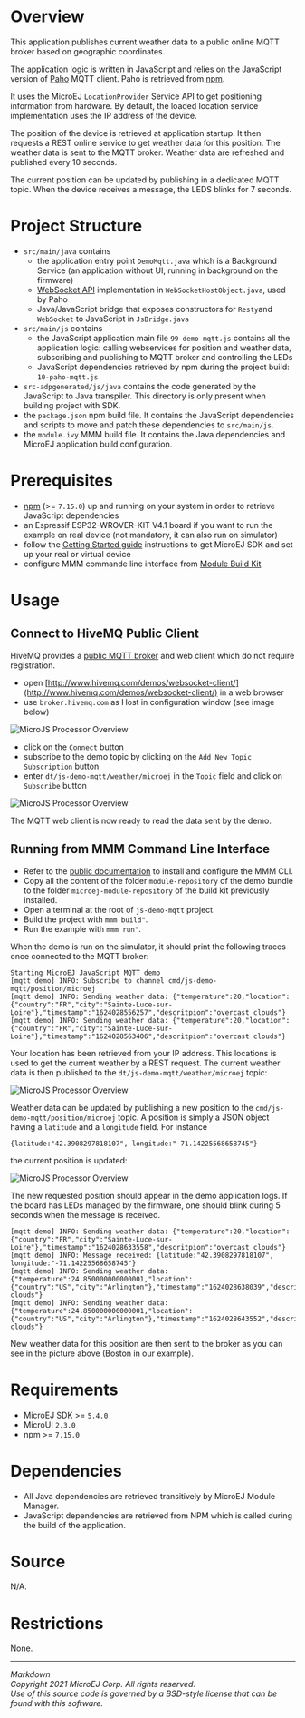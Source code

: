 # Overview

This application publishes current weather data to a public online MQTT broker based on geographic coordinates.

The application logic is written in JavaScript and relies on the JavaScript version of [Paho](https://github.com/eclipse/paho.mqtt.javascript) MQTT client.
Paho is retrieved from [npm](https://www.npmjs.com/).

It uses the MicroEJ `LocationProvider` Service API to get positioning information from hardware.
By default, the loaded location service implementation uses the IP address of the device.

The position of the device is retrieved at application startup. It then requests a REST online service to get weather data for this position.
The weather data is sent to the MQTT broker. Weather data are refreshed and published every 10 seconds.

The current position can be updated by publishing in a  dedicated MQTT topic. When the device receives a message, the LEDS blinks for 7 seconds.

# Project Structure

- `src/main/java` contains
  * the application entry point `DemoMqtt.java` which is a Background Service (an application without UI, running in background on the firmware)
  * [WebSocket API](https://developer.mozilla.org/en-US/docs/Web/API/WebSocket) implementation in `WebSocketHostObject.java`, used by Paho
  * Java/JavaScript bridge that exposes constructors for `Resty`and `WebSocket` to JavaScript in `JsBridge.java`
- `src/main/js` contains
  * the JavaScript application main file `99-demo-mqtt.js` contains all the application logic: calling webservices for position and weather data, subscribing and publishing to MQTT broker and controlling the LEDs 
  * JavaScript dependencies retrieved by npm during the project build: `10-paho-mqtt.js`
- `src-adpgenerated/js/java` contains the code generated by the JavaScript to Java transpiler. This directory is only present when building project with SDK.
- the `package.json` npm build file. It contains the JavaScript dependencies and scripts to move and patch these dependencies to `src/main/js`.
- the `module.ivy` MMM build file. It contains the Java dependencies and MicroEJ application build configuration.

# Prerequisites

- [npm](https://www.npmjs.com/) (>= `7.15.0`) up and running on your system in order to retrieve JavaScript dependencies
- an Espressif ESP32-WROVER-KIT V4.1 board if you want to run the example on real device (not mandatory, it can also run on simulator)
- follow the [Getting Started guide](https://developer.microej.com/create-your-first-application/get-started-app-development-on-espressif-esp32-wroverkit-v41/)
instructions to get MicroEJ SDK and set up your real or virtual device
- configure MMM commande line interface from [Module Build Kit](https://docs.microej.com/en/latest/ApplicationDeveloperGuide/mmm.html?highlight=mmm%20cli#build-kit)

# Usage

## Connect to HiveMQ Public Client

HiveMQ provides a [public MQTT broker](https://www.hivemq.com/public-mqtt-broker/) and web client which do not require registration.
- open [http://www.hivemq.com/demos/websocket-client/](http://www.hivemq.com/demos/websocket-client/) in a web browser
- use `broker.hivemq.com` as Host in configuration window (see image below)

![MicroJS Processor Overview](doc/images/hivemq_client_conf.png)

- click on the `Connect` button
- subscribe to the demo topic by clicking on the `Add New Topic Subscription` button
- enter `dt/js-demo-mqtt/weather/microej` in the `Topic` field and click on `Subscribe` button

![MicroJS Processor Overview](doc/images/subscribe_mqtt_demo.png)

The MQTT web client is now ready to read the data sent by the demo.


## Running from MMM Command Line Interface

- Refer to the [public documentation](https://docs.microej.com/en/latest/ApplicationDeveloperGuide/mmm.html#command-line-interface) to install and configure the MMM CLI.
- Copy all the content of the folder `module-repository` of the demo bundle to the folder `microej-module-repository` of the build kit previously installed.
- Open a terminal at the root of `js-demo-mqtt` project.
- Build the project with `mmm build"`.
- Run the example with `mmm run"`.

When the demo is run on the simulator, it should print the following traces once connected to the MQTT broker:

```
Starting MicroEJ JavaScript MQTT demo
[mqtt demo] INFO: Subscribe to channel cmd/js-demo-mqtt/position/microej
[mqtt demo] INFO: Sending weather data: {"temperature":20,"location":{"country":"FR","city":"Sainte-Luce-sur-Loire"},"timestamp":"1624028556257","descritpion":"overcast clouds"}
[mqtt demo] INFO: Sending weather data: {"temperature":20,"location":{"country":"FR","city":"Sainte-Luce-sur-Loire"},"timestamp":"1624028563406","descritpion":"overcast clouds"}
```

Your location has been retrieved from your IP address. This locations is used to get the current weather by a REST request.
The current weather data is then published to the `dt/js-demo-mqtt/weather/microej` topic:

![MicroJS Processor Overview](doc/images/hivemq_client_connected.png)

Weather data can be updated by publishing a new position to the `cmd/js-demo-mqtt/position/microej` topic.
A position is simply a JSON object having a `latitude` and a `longitude` field. For instance

```
{latitude:"42.3908297818107", longitude:"-71.14225568658745"}
```

the current position is updated:

![MicroJS Processor Overview](doc/images/hivemq_client_update.png)

The new requested position should appear in the demo application logs. If the board has LEDs managed by the firmware, one should blink during
5 seconds when the message is received.

```
[mqtt demo] INFO: Sending weather data: {"temperature":20,"location":{"country":"FR","city":"Sainte-Luce-sur-Loire"},"timestamp":"1624028633558","descritpion":"overcast clouds"}
[mqtt demo] INFO: Message received: {latitude:"42.3908297818107", longitude:"-71.14225568658745"}
[mqtt demo] INFO: Sending weather data: {"temperature":24.850000000000001,"location":{"country":"US","city":"Arlington"},"timestamp":"1624028638039","descritpion":"scattered clouds"}
[mqtt demo] INFO: Sending weather data: {"temperature":24.850000000000001,"location":{"country":"US","city":"Arlington"},"timestamp":"1624028643552","descritpion":"scattered clouds"}
```

New weather data for this position are then sent to the broker as you can see in the picture above (Boston in our example).


# Requirements

- MicroEJ SDK >= `5.4.0`
- MicroUI `2.3.0`
- npm >= `7.15.0`

# Dependencies

- All Java dependencies are retrieved transitively by MicroEJ Module Manager.
- JavaScript dependencies are retrieved from NPM which is called during the build of the application.

# Source

N/A.

# Restrictions

None.


---
_Markdown_  
_Copyright 2021 MicroEJ Corp. All rights reserved._  
_Use of this source code is governed by a BSD-style license that can be found with this software._  
